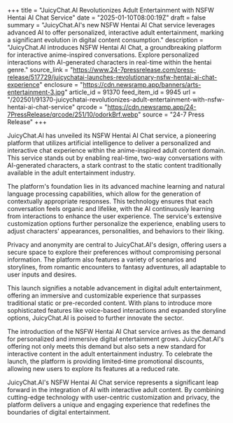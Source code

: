 +++
title = "JuicyChat.AI Revolutionizes Adult Entertainment with NSFW Hentai AI Chat Service"
date = "2025-01-10T08:00:19Z"
draft = false
summary = "JuicyChat.AI's new NSFW Hentai AI Chat service leverages advanced AI to offer personalized, interactive adult entertainment, marking a significant evolution in digital content consumption."
description = "JuicyChat.AI introduces NSFW Hentai AI Chat, a groundbreaking platform for interactive anime-inspired conversations. Explore personalized interactions with AI-generated characters in real-time within the hentai genre."
source_link = "https://www.24-7pressrelease.com/press-release/517729/juicychatai-launches-revolutionary-nsfw-hentai-ai-chat-experience"
enclosure = "https://cdn.newsramp.app/banners/arts-entertainment-3.jpg"
article_id = 91370
feed_item_id = 9945
url = "/202501/91370-juicychatai-revolutionizes-adult-entertainment-with-nsfw-hentai-ai-chat-service"
qrcode = "https://cdn.newsramp.app/24-7PressRelease/qrcode/251/10/odorkBrf.webp"
source = "24-7 Press Release"
+++

<p>JuicyChat.AI has unveiled its NSFW Hentai AI Chat service, a pioneering platform that utilizes artificial intelligence to deliver a personalized and interactive chat experience within the anime-inspired adult content domain. This service stands out by enabling real-time, two-way conversations with AI-generated characters, a stark contrast to the static content traditionally available in the adult entertainment industry.</p><p>The platform's foundation lies in its advanced machine learning and natural language processing capabilities, which allow for the generation of contextually appropriate responses. This technology ensures that each conversation feels organic and lifelike, with the AI continuously learning from interactions to enhance the user experience. The service's extensive customization options further personalize the experience, enabling users to adjust characters' appearances, personalities, and behaviors to their liking.</p><p>Privacy and anonymity are central to JuicyChat.AI's design, offering users a secure space to explore their preferences without compromising personal information. The platform also features a variety of scenarios and storylines, from romantic encounters to fantasy adventures, all adaptable to user inputs and desires.</p><p>This launch signifies a notable advancement in digital adult entertainment, offering an immersive and customizable experience that surpasses traditional static or pre-recorded content. With plans to introduce more sophisticated features like voice-based interactions and expanded storyline options, JuicyChat.AI is poised to further innovate the sector.</p><p>The introduction of the NSFW Hentai AI Chat service arrives as the demand for personalized and immersive digital entertainment grows. JuicyChat.AI's offering not only meets this demand but also sets a new standard for interactive content in the adult entertainment industry. To celebrate the launch, the platform is providing limited-time promotional discounts, allowing new users to explore its features at a reduced rate.</p><p>JuicyChat.AI's NSFW Hentai AI Chat service represents a significant leap forward in the integration of AI with interactive adult content. By combining cutting-edge technology with user-centric customization and privacy, the platform delivers a unique and engaging experience that redefines the boundaries of digital entertainment.</p>